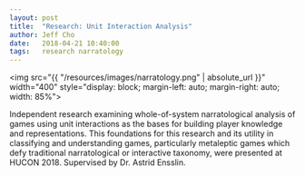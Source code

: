 ```yaml
---
layout: post
title:  "Research: Unit Interaction Analysis"
author: Jeff Cho
date:   2018-04-21 10:40:00
tags:   research narratology
---
```

  
  <img src="{{ "/resources/images/narratology.png" | absolute_url }}" width="400" style="display: block; margin-left: auto; margin-right: auto; width: 85%">
  
  Independent research examining whole-of-system narratological analysis of games using unit interactions as the bases for building player knowledge and representations.  This foundations for this research and its utility in classifying and understanding games, particularly metaleptic games which defy traditional narratological or interactive taxonomy, were presented at HUCON 2018.  Supervised by Dr. Astrid Ensslin.
